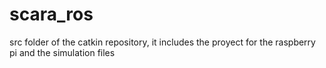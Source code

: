 # scara_ros
src folder of the catkin repository, it includes the proyect for the raspberry pi and the simulation files
